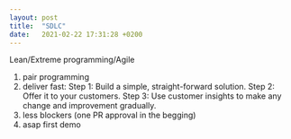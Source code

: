 ```yaml
---
layout: post
title:  "SDLC"
date:   2021-02-22 17:31:28 +0200
---
```


Lean/Extreme programming/Agile 

1. pair programming
2. deliver fast:
Step 1: Build a simple, straight-forward solution.
Step 2: Offer it to your customers.
Step 3: Use customer insights to make any change and improvement gradually.
3. less blockers (one PR approval in the begging)
4. asap first demo



